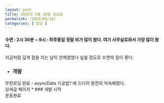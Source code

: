 ```yaml
---
layout: post
title: 2025년 5월 16일 금요일
permalink: /2025/05/16/
categories: [ 일상 ]
---
```

#### 수면 : 2시 30분 ~ 9시 : 하루종일 정말 비가 많이 왔다. 여기 사무실로와서 가장 많이 왔다.<br/>
지금처럼 깊게 잠을 자는 날이 언제였었나 싶을 정도로 수면의 질이 좋다.<br/>
* ### 개발<br/>
무한로딩 완료 - asyncData 가공법? 에 드디어 완전히 익숙해졌다.<br/>
상세글 페이지 * ### 개발 시작<br/>
운동완료